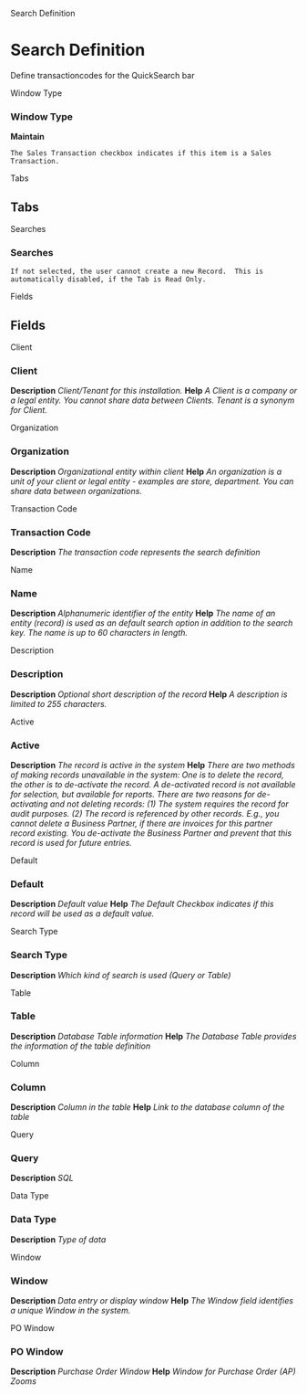 
Search Definition
# Search Definition


Define transactioncodes for the QuickSearch bar

Window Type
### Window Type

**Maintain**

```
The Sales Transaction checkbox indicates if this item is a Sales Transaction.
```

Tabs
## Tabs


Searches
### Searches


```
If not selected, the user cannot create a new Record.  This is automatically disabled, if the Tab is Read Only.
```
Fields
## Fields


Client
### Client

**Description**
 *Client/Tenant for this installation.*
**Help**
 *A Client is a company or a legal entity. You cannot share data between Clients. Tenant is a synonym for Client.*

Organization
### Organization

**Description**
 *Organizational entity within client*
**Help**
 *An organization is a unit of your client or legal entity - examples are store, department. You can share data between organizations.*

Transaction Code
### Transaction Code

**Description**
 *The transaction code represents the search definition*

Name
### Name

**Description**
 *Alphanumeric identifier of the entity*
**Help**
 *The name of an entity (record) is used as an default search option in addition to the search key. The name is up to 60 characters in length.*

Description
### Description

**Description**
 *Optional short description of the record*
**Help**
 *A description is limited to 255 characters.*

Active
### Active

**Description**
 *The record is active in the system*
**Help**
 *There are two methods of making records unavailable in the system: One is to delete the record, the other is to de-activate the record. A de-activated record is not available for selection, but available for reports.
There are two reasons for de-activating and not deleting records:
(1) The system requires the record for audit purposes.
(2) The record is referenced by other records. E.g., you cannot delete a Business Partner, if there are invoices for this partner record existing. You de-activate the Business Partner and prevent that this record is used for future entries.*

Default
### Default

**Description**
 *Default value*
**Help**
 *The Default Checkbox indicates if this record will be used as a default value.*

Search Type
### Search Type

**Description**
 *Which kind of search is used (Query or Table)*

Table
### Table

**Description**
 *Database Table information*
**Help**
 *The Database Table provides the information of the table definition*

Column
### Column

**Description**
 *Column in the table*
**Help**
 *Link to the database column of the table*

Query
### Query

**Description**
 *SQL*

Data Type
### Data Type

**Description**
 *Type of data*

Window
### Window

**Description**
 *Data entry or display window*
**Help**
 *The Window field identifies a unique Window in the system.*

PO Window
### PO Window

**Description**
 *Purchase Order Window*
**Help**
 *Window for Purchase Order (AP) Zooms*
